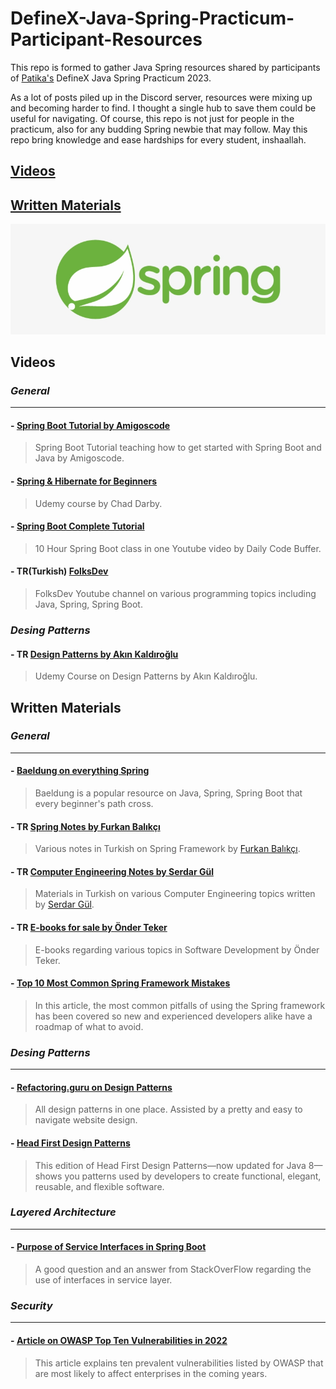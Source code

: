 # DefineX-Java-Spring-Practicum-Participant-Resources
 This repo is formed to gather Java Spring resources shared by participants of [Patika's](https://app.patika.dev/) DefineX Java Spring Practicum 2023.
 
 As a lot of posts piled up in the Discord server, resources were mixing up and becoming harder to find. I thought a single hub to save them could be useful for navigating. Of course, this repo is not just for people in the practicum, also for any budding Spring newbie that may follow.
May this repo bring knowledge and ease hardships for every student, inshaallah.  

## [Videos](#videos)
## [Written Materials](#written-materials)

<img title="spring_logo" alt="Logo for Spring" src="spring_logo.jpg">

## Videos


### ***General***
---
#### - [Spring Boot Tutorial by Amigoscode](https://www.youtube.com/watch?v=9SGDpanrc8U)
> Spring Boot Tutorial teaching how to get started with Spring Boot and Java by Amigoscode. 

#### - [Spring & Hibernate for Beginners](https://www.udemy.com/course/spring-hibernate-tutorial/)
> Udemy course by Chad Darby.

#### - [Spring Boot Complete Tutorial](https://www.youtube.com/watch?v=zvR-Oif_nxg)
> 10 Hour Spring Boot class in one Youtube video by Daily Code Buffer.

#### - TR(Turkish) [FolksDev ](https://www.youtube.com/@FolksDev)
> FolksDev Youtube channel on various programming topics including Java, Spring, Spring Boot. 

### ***Desing Patterns***

#### - TR [Design Patterns by Akın Kaldıroğlu](https://www.udemy.com/course/designpatterns/)
> Udemy Course on Design Patterns by Akın Kaldıroğlu.


## Written Materials

### ***General***
---
#### - [Baeldung on everything Spring](https://www.baeldung.com/)
> Baeldung is a popular resource on Java, Spring, Spring Boot that every beginner's path cross.

#### - TR [Spring Notes by Furkan Balıkçı](https://github.com/furkanbalikci/SpringNotes)
> Various notes in Turkish on Spring Framework by [Furkan Balıkçı](https://github.com/furkanbalikci).

#### - TR [Computer Engineering Notes by Serdar Gül](https://github.com/coderserdar/HacettepeBBM)
> Materials in Turkish on various Computer Engineering topics written by [Serdar Gül](https://github.com/coderserdar).

#### - TR [E-books for sale by Önder Teker](http://godoro.com/Content.html?article=xml/Publishing/Kitap-Elektronik)
> E-books regarding various topics in Software Development by Önder Teker.

#### - [Top 10 Most Common Spring Framework Mistakes](https://www.toptal.com/spring/top-10-most-common-spring-framework-mistakes)
> In this article, the most common pitfalls of using the Spring framework has been covered so new and experienced developers alike have a roadmap of what to avoid.

### ***Desing Patterns***
---
#### - [Refactoring.guru on Design Patterns](https://refactoring.guru/design-patterns/catalog)
> All design patterns in one place. Assisted by a pretty and easy to navigate website design.

#### - [Head First Design Patterns](https://www.oreilly.com/library/view/head-first-design/0596007124/)
> This edition of Head First Design Patterns—now updated for Java 8—shows you patterns used by developers to create functional, elegant, reusable, and flexible software.

### ***Layered Architecture***
---
#### - [Purpose of Service Interfaces in Spring Boot](https://stackoverflow.com/questions/62599259/purpose-of-service-interface-class-in-spring-boot)
> A good question and an answer from StackOverFlow regarding the use of interfaces in service layer.
  
### ***Security***
---
#### - [Article on OWASP Top Ten Vulnerabilities in 2022](https://www.spiceworks.com/it-security/vulnerability-management/articles/owasp-top-ten-vulnerabilities/)
> This article explains ten prevalent vulnerabilities listed by OWASP that are most likely to affect enterprises in the coming years.

    
